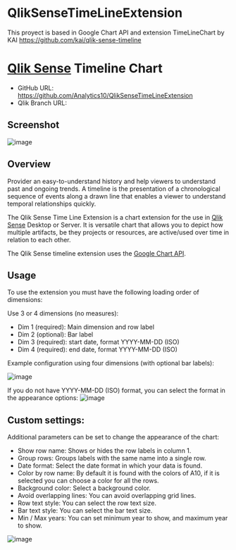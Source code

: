 # QlikSenseTimeLineExtension

This proyect is based in Google Chart API and extension TimeLineChart by KAI https://github.com/kai/qlik-sense-timeline

# [Qlik Sense](http://global.qlik.com/uk/explore/products/sense) Timeline Chart

- GitHub URL: https://github.com/Analytics10/QlikSenseTimeLineExtension
- Qlik Branch URL: 

## Screenshot

![image](https://www.analytics10.com/lab/extensiondoc/presentacion.png)

## Overview

Provider an easy-to-understand history and help viewers to understand past and ongoing trends.
A timeline is the presentation of a chronological sequence of events along a drawn line that enables a viewer to understand temporal relationships quickly.

The Qlik Sense Time Line Extension is a chart extension for the use in [Qlik Sense](http://global.qlik.com/uk/explore/products/sense) Desktop or Server. 
It is versatile chart that allows you to depict how multiple artifacts, be they projects or resources, are active/used over time in relation to each other.


The Qlik Sense timeline extension uses the [Google Chart API](https://developers.google.com/chart/interactive/docs/gallery/timeline).

## Usage
To use the extension you must have the following loading order of dimensions:

Use 3 or 4 dimensions (no measures):

- Dim 1 (required): Main dimension and row label
- Dim 2 (optional): Bar label
- Dim 3 (required): start date, format YYYY-MM-DD (ISO)
- Dim 4 (required): end date, format YYYY-MM-DD (ISO)

Example configuration using four dimensions (with optional bar labels):

![image](https://www.analytics10.com/lab/extensiondoc/ordenDim.png)

If you do not have YYYY-MM-DD (ISO) format, you can select the format in the appearance options:
![image](https://www.analytics10.com/lab/extensiondoc/tipoFecha.png)

## Custom settings:

Additional parameters can be set to change the appearance of the chart:

- Show row name: Shows or hides the row labels in column 1.
- Group rows: Groups labels with the same name into a single row.
- Date format: Select the date format in which your data is found.
- Color by row name: By default it is found with the colors of A10, if it is selected you can choose a color for all the rows.
- Background color: Select a background color.
- Avoid overlapping lines: You can avoid overlapping grid lines.
- Row text style: You can select the row text size.
- Bar text style: You can select the bar text size.
- Min / Max years: You can set minimum year to show, and maximum year to show.
 
![image](https://www.analytics10.com/lab/extensiondoc/opciones.png)


